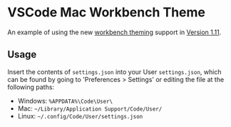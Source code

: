 # VSCode Mac Workbench Theme

An example of using the new [workbench theming](https://code.visualstudio.com/updates/v1_11#_preview-workbench-theming) support in [Version 1.11](https://code.visualstudio.com/updates/v1_11).

## Usage

Insert the contents of `settings.json` into your User `settings.json`, which can be found by going to 'Preferences > Settings' or editing the file at the following paths:

- Windows: `%APPDATA%\Code\User\`
- Mac: `~/Library/Application Support/Code/User/`
- Linux: `~/.config/Code/User/settings.json`

